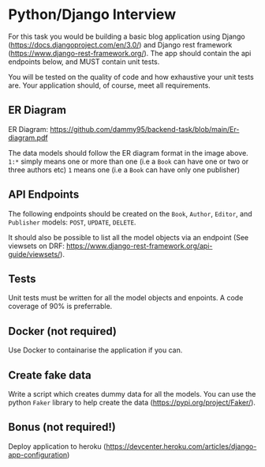 # Python/Django Interview
For this task you would be building a basic blog application using Django (https://docs.djangoproject.com/en/3.0/) and Django rest framework (https://www.django-rest-framework.org/). The app should contain the api endpoints below, and MUST contain unit tests.

You will be tested on the quality of code and how exhaustive your unit tests are. Your application should, of course, meet all requirements.

## ER Diagram
ER Diagram: https://github.com/dammy95/backend-task/blob/main/Er-diagram.pdf

The data models should follow the ER diagram format in the image above.
`1:*` simply means one or more than one (i.e a `Book` can have one or two or three authors etc)
`1` means one (i.e a `Book` can have only one publisher)

## API Endpoints
The following endpoints should be created on the `Book`, `Author`, `Editor`, and `Publisher` models: `POST`, `UPDATE`, `DELETE`.

It should also be possible to list all the model objects via an endpoint (See viewsets on DRF: https://www.django-rest-framework.org/api-guide/viewsets/).

## Tests
Unit tests must be written for all the model objects and enpoints. A code coverage of 90% is preferrable.

## Docker (not required)
Use Docker to containarise the application if you can.

## Create fake data
Write a script which creates dummy data for all the models. You can use the python `Faker` library to help create the data (https://pypi.org/project/Faker/).

## Bonus (not required!)
Deploy application to heroku (https://devcenter.heroku.com/articles/django-app-configuration)

